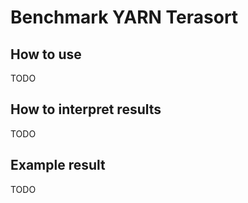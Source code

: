 # Benchmark YARN Terasort

## How to use

TODO

## How to interpret results

TODO

## Example result

TODO

